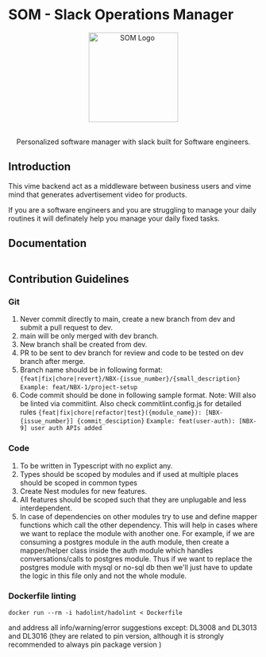 # SOM - Slack Operations Manager

<p align="center">
  <a href="https://github.com/dharmendrasha/SOM" target="blank">
  <img src="https://cdn.iconscout.com/icon/premium/png-256-thumb/applicant-1874716-1591030.png" width="180" alt="SOM Logo" />
  </a>
</p>

[circleci-image]: https://oxolo.com
[circleci-url]: https://circleci.com/gh/nestjs/nest

<p align="center">
  <br/>
  Personalized software manager with slack built for Software engineers.
</p>

## Introduction

This vime backend act as a middleware between business users and vime mind that generates advertisement video for products.

If you are a software engineers and you are struggling to manage your daily routines it will definately help you manage your daily fixed tasks.

## Documentation

```
```

## Contribution Guidelines

### Git

1. Never commit directly to main, create a new branch from dev and submit a pull request to dev.
2. main will be only merged with dev branch.
3. New branch shall be created from dev.
4. PR to be sent to dev branch for review and code to be tested on dev branch after merge.
5. Branch name should be in following format:
   `{feat|fix|chore|revert}/NBX-{issue_number}/{small_description}`
   `Example: feat/NBX-1/project-setup`
6. Code commit should be done in following sample format. Note: Will also be linted via commitlint. Also check commitlint.config.js for detailed rules
   `{feat|fix|chore|refactor|test}({module_name}): [NBX-{issue_number}] {commit_desciption}`
   `Example: feat(user-auth): [NBX-9] user auth APIs added`

### Code

1. To be written in Typescript with no explict any.
2. Types should be scoped by modules and if used at multiple places should be scoped in common types
3. Create Nest modules for new features.
4. All features should be scoped such that they are unplugable and less interdependent.
5. In case of dependencies on other modules try to use and define mapper functions which call the other dependency. This will help in cases where we want to replace the module with another one. For example, if we are consuming a postgres module in the auth module, then create a mapper/helper class inside the auth module which handles conversations/calls to postgres module. Thus if we want to replace the postgres module with mysql or no-sql db then we'll just have to update the logic in this file only and not the whole module.

### Dockerfile linting

```shell
docker run --rm -i hadolint/hadolint < Dockerfile
```

and address all info/warning/error suggestions except: DL3008 and DL3013 and DL3016 (they are related to pin version, although it is strongly recommended to always pin package version )


<!-- Security scan triggered at 2025-09-01 23:08:28 -->

<!-- Security scan triggered at 2025-09-01 23:11:54 -->
